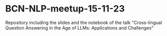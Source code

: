 # BCN-NLP-meetup-15-11-23
 Repository including the slides and the notebook of the talk "Cross-lingual Question Answering in the Age of LLMs: Applications and Challenges"
